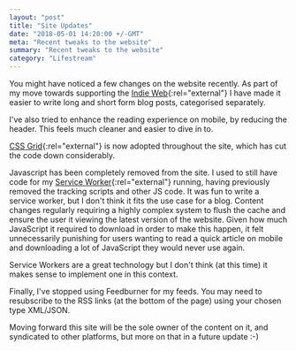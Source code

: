 ```yaml
---
layout: "post"
title: "Site Updates"
date: "2018-05-01 14:20:00 +/-GMT"
meta: "Recent tweaks to the website"
summary: "Recent tweaks to the website"
category: "Lifestream"
---
```


You might have noticed a few changes on the website recently. As part of my move towards supporting the [Indie Web](https://indieweb.org/){:rel="external"} I have made it easier to write long and short form blog posts, categorised separately.

I've also tried to enhance the reading experience on mobile, by reducing the header. This feels much cleaner and easier to dive in to.

[CSS Grid](https://developer.mozilla.org/en-US/docs/Web/CSS/CSS_Grid_Layout){:rel="external"}  is now adopted throughout the site, which has cut the code down considerably.

Javascript has been completely removed from the site. I used to still have code for my [Service Worker](https://developer.mozilla.org/en-US/docs/Web/API/Service_Worker_API){:rel="external"} running, having previously removed the tracking scripts and other JS code. It was fun to write a service worker, but I don't think it fits the use case for a blog. Content changes regularly requiring a highly complex system to flush the cache and ensure the user it viewing the latest version of the website. Given how much JavaScript it required to download in order to make this happen, it felt unnecessarily punishing for users wanting to read a quick article on mobile and downloading a lot of JavaScript they would never use again.

Service Workers are a great technology but I don't think (at this time) it makes sense to implement one in this context.

Finally, I've stopped using Feedburner for my feeds. You may need to resubscribe to the RSS links (at the bottom of the page) using your chosen type XML/JSON.

Moving forward this site will be the sole owner of the content on it, and syndicated to other platforms, but more on that in a future update :-)
